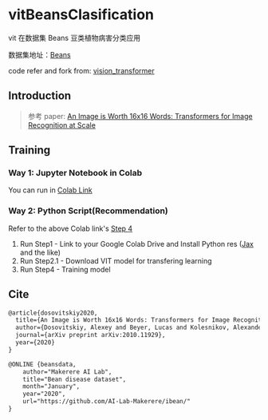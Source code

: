 # vitBeansClasification
vit 在数据集 Beans 豆类植物病害分类应用

数据集地址：[Beans](https://github.com/AI-Lab-Makerere/ibean/)

code refer and fork from: [vision_transformer](https://github.com/google-research/vision_transformer) 

## Introduction

> 参考 paper: [An Image is Worth 16x16 Words: Transformers for Image Recognition at Scale](https://arxiv.org/abs/2010.11929)



## Training

### Way 1: Jupyter Notebook in Colab

You can run in [Colab Link](https://colab.research.google.com/drive/1UaGJryx8gJAgLICg_N5tCHVVcII6-atH?usp=sharing)

### Way 2: Python Script(Recommendation)

Refer to the above Colab link's [Step 4](https://colab.research.google.com/drive/1UaGJryx8gJAgLICg_N5tCHVVcII6-atH?usp=sharing#scrollTo=YcQn0Cxketnr)

1. Run Step1 - Link to your Google Colab Drive and Install Python res ([Jax](https://github.com/google/jax) and the like)
2. Run Step2.1 - Download VIT model for transfering learning
3. Run Step4 - Training model

## Cite

```latex
@article{dosovitskiy2020,
  title={An Image is Worth 16x16 Words: Transformers for Image Recognition at Scale},
  author={Dosovitskiy, Alexey and Beyer, Lucas and Kolesnikov, Alexander and Weissenborn, Dirk and Zhai, Xiaohua and Unterthiner, Thomas and  Dehghani, Mostafa and Minderer, Matthias and Heigold, Georg and Gelly, Sylvain and Uszkoreit, Jakob and Houlsby, Neil},
  journal={arXiv preprint arXiv:2010.11929},
  year={2020}
}

@ONLINE {beansdata,
    author="Makerere AI Lab",
    title="Bean disease dataset",
    month="January",
    year="2020",
    url="https://github.com/AI-Lab-Makerere/ibean/"
}
```



